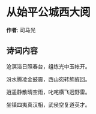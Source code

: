 # 从始平公城西大阅

**作者**: 司马光

## 诗词内容

沧溟浴日照春台，组练光中玉帐开。

汾水腾凌金鼓震，西山宛转斾旌回。

逍遥静散晴空雨，叱咤横飞迥野雷。

坐镇四夷真汉相，武侯空复道英才。

